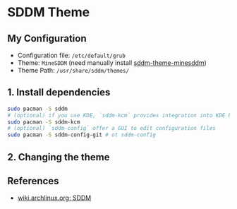 # SDDM Theme

## My Configuration

- Configuration file: `/etc/default/grub`
- Theme: `MineSDDM` (need manually install [sddm-theme-minesddm](https://github.com/Davi-S/sddm-theme-minesddm))
- Theme Path: `/usr/share/sddm/themes/`

## 1. Install dependencies

```sh
sudo pacman -S sddm
# (optional) if you use KDE, `sddm-kcm` provides integration into KDE Plasma's settings.
sudo pacman -S sddm-kcm
# (optional) `sddm-config` offer a GUI to edit configuration files
sudo pacman -S sddm-config-git # ot sddm-config
```

## 2. Changing the theme

## References

- [wiki.archlinux.org: SDDM](https://wiki.archlinux.org/title/SDDM)
